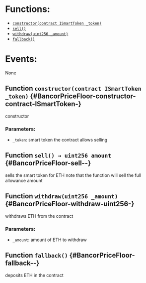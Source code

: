 

# Functions:
- [`constructor(contract ISmartToken _token)`](#BancorPriceFloor-constructor-contract-ISmartToken-)
- [`sell()`](#BancorPriceFloor-sell--)
- [`withdraw(uint256 _amount)`](#BancorPriceFloor-withdraw-uint256-)
- [`fallback()`](#BancorPriceFloor-fallback--)

# Events:
None

## Function `constructor(contract ISmartToken _token)` {#BancorPriceFloor-constructor-contract-ISmartToken-}
constructor

### Parameters:
- `_token`:   smart token the contract allows selling
## Function `sell() → uint256 amount` {#BancorPriceFloor-sell--}
sells the smart token for ETH
note that the function will sell the full allowance amount

## Function `withdraw(uint256 _amount)` {#BancorPriceFloor-withdraw-uint256-}
withdraws ETH from the contract

### Parameters:
- `_amount`:  amount of ETH to withdraw
## Function `fallback()` {#BancorPriceFloor-fallback--}
deposits ETH in the contract

